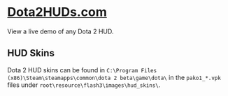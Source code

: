 # [Dota2HUDs.com](https://dota2huds.com/)
View a live demo of any Dota 2 HUD.

## HUD Skins
Dota 2 HUD skins can be found in `C:\Program Files (x86)\Steam\steamapps\common\dota 2 beta\game\dota\` in the `pako1_*.vpk` files under `root\resource\flash3\images\hud_skins\`.
